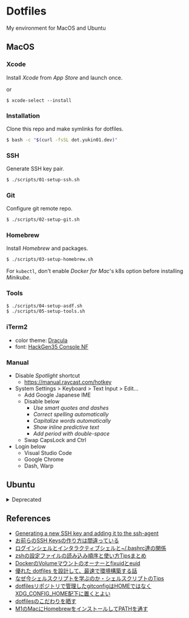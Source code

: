 # Dotfiles
My environment for MacOS and Ubuntu

## MacOS

### Xcode

Install *Xcode* from *App Store* and launch once.

or

```
$ xcode-select --install
```

### Installation

Clone this repo and make symlinks for dotfiles.

```bash
$ bash -c "$(curl -fsSL dot.yukin01.dev)"
```


### SSH

Generate SSH key pair.

```bash
$ ./scripts/01-setup-ssh.sh
```


### Git

Configure git remote repo.

```bash
$ ./scripts/02-setup-git.sh
```


### Homebrew

Install *Homebrew* and packages.

```bash
$ ./scripts/03-setup-homebrew.sh
```

For `kubectl`, don't enable *Docker for Mac*'s k8s option before installing *Minikube*.


### Tools

```bash
$ ./scripts/04-setup-asdf.sh
$ ./scripts/05-setup-tools.sh
```

### iTerm2

- color theme: [Dracula](https://github.com/dracula/iterm)
- font: [HackGen35 Console NF](https://github.com/yuru7/HackGen)


### Manual

- Disable *Spotlight* shortcut
  - https://manual.raycast.com/hotkey
- System Settings > Keyboard > Text Input > Edit...
  - Add Google Japanese IME
  - Disable below
    - *Use smart quotes and dashes*
    - *Correct spelling automatically*
    - *Capitalize words automatically*
    - *Show inline predictive text*
    - *Add period with double-space*
  - Swap CapsLock and Ctrl
- Login below
  - Visual Studio Code
  - Google Chrome
  - Dash, Warp


## Ubuntu

<details>
<summary>Deprecated</summary>

Clone this repo.

```bash
$ bash -c "$(curl -fsSL dot.yukin01.dev)"
```

Install Powerline Fonts.

```bash
$ ./fonts/install.sh
```

Configure SSH key pair.

```bash
$ ./ssh.sh
```

Install ansible.

```bash
$ ./ansible/install.sh
```

Run ansible playbook.

```bash
$ ansible-playbook -i hosts ubuntu.yml --ask-become-pass
```

</details>


## References

- [Generating a new SSH key and adding it to the ssh-agent](https://help.github.com/en/github/authenticating-to-github/generating-a-new-ssh-key-and-adding-it-to-the-ssh-agent)
- [お前らのSSH Keysの作り方は間違っている](https://qiita.com/suthio/items/2760e4cff0e185fe2db9)
- [ログインシェルとインタラクティブシェルと~/.bashrc達の関係](https://qiita.com/incep/items/7e5760de0c2c748296aa)
- [zshの設定ファイルの読み込み順序と使い方Tipsまとめ](https://qiita.com/muran001/items/7b104d33f5ea3f75353f)
- [DockerのVolumeマウントのオーナーとfixuidとeuid](https://bufferings.hatenablog.com/entry/2018/08/26/015035)
- [優れた dotfiles を設計して、最速で環境構築する話](https://qiita.com/b4b4r07/items/24872cdcbec964ce2178)
- [なぜ今シェルスクリプトを学ぶのか・シェルスクリプトのTips](https://kiririmode.hatenablog.jp/entry/20220430/1651309058)
- [dotfilesリポジトリで管理したgitconfigはHOMEではなくXDG_CONFIG_HOME配下に置くとよい](https://horimisli.me/entry/git-config-location/)
- [dotfilesのこだわりを晒す](https://www.m3tech.blog/entry/dotfiles-bonsai)
- [M1のMacにHomebrewをインストールしてPATHを通す](https://motomichi-works.hatenablog.com/entry/2022/02/06/000215)
